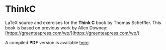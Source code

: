 # ThinkC

LaTeX source and exercises for the **Think C** book by Thomas Scheffler.
This book is based on previous work by Allen Downey: [https://greenteapress.com/wp/](https://greenteapress.com/wp/)

A compiled **PDF** version is available [here](https://github.com/tscheffl/ThinkC/tree/master/PDF/Think-C.pdf).

